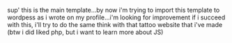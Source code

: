 sup'
this is the main template...by now i'm trying to import this template to wordpess
as i wrote on my profile...i'm looking for improvement
if i succeed with this, i'll try to do the same think with that tattoo website that i've made
(btw i did liked php, but i want to learn more about JS)

<!--
// --FULL HTML CODE: START--// 
<!DOCTYPE html>
<html lang="en">
<head>
    <meta charset="UTF-8">
    <meta name="author" content="KЯ13" />
    <meta name="publisher" content="Kryzalis Sites - kryzalis.com.br" />
    <meta name="viewport" content="width=device-width, initial-scale=1, maximum-scale=1, user-scalable=no">
    <link rel="shortcut icon" href="assets/imgs/ic-main.png">
    <link rel="stylesheet" href="assets/css/style.css">
    <link rel="stylesheet" href="https://cdn.jsdelivr.net/npm/bootstrap@5.3.0/dist/css/bootstrap.min.css" rel="stylesheet" integrity="sha384-9ndCyUaIbzAi2FUVXJi0CjmCapSmO7SnpJef0486qhLnuZ2cdeRhO02iuK6FUUVM" crossorigin="anonymous">
    <link rel="stylesheet" href="assets/vendor/Owl/css/owl-carousel.css">
    <link rel="stylesheet" href="assets/vendor/Owl/css/owl-carousel-theme.css">
    <title>jansenscalil</title>
</head>
<body class="pg-home">
    <section id="Home" class="part1-header">
        <header class="header">
            <div class="container">
                <div class="row">
                    <div class="col-3">
                        <img src="assets/imgs/logo-main.png" alt="logo-img" class="logo" height="auto">
                    </div>
                    <div class="col-4 offset-8">
                        <img src="assets/imgs/ic-ph.png" alt="phone-img" class="phone"> <span class="phone2">(99)99999-9999</span>
                    </div>
                    <div class="col-8 offset-lg-3">
                        <nav class="nav" id="nav">
                            <div class="col-12">
                                <div id="menu">
                                    <ul class="nav__links text-end">
                                        <li><a href="#part2">HOME</a></li>
                                        <li><a href="#part3">ESCRITÓRIO</a></li>
                                        <li><a href="#part4">ÁREAS DE ATUAÇÃO</a></li>
                                        <li><a href="#part5">EQUIPE</a></li>
                                        <li><a href="#part6">BLOG</a></li>
                                        <li><a href="#part7">CONTATO</a></li>
                                    </ul>
                                </div>
                            </div>
                        </nav>
                    </div>
                </div>
            </div>
        </header>
    </section>

    <section id="part2">
        <div class="container">
            <div class="row">
                <div class="item-main">
                    <div class="col-6">
                        <h2>Desde 1996 auxiliando clientes a defender seus interesses.</h2>
                    </div>
                    <div class="col-3 offset-9">
                        <a href="#" target="_blank"><img src="assets/imgs/btn-wpp.png" alt="btn-wpp" class="btn-wpp"></a>
                    </div>
                </div>
            </div>
        </div>
    </section>

    <section id="part3">
        <div class="container">
            <div class="row">
                <div class="col-md-4">
                    <img src="assets/imgs/content/tm-unk.png" alt="img" class="img-p3">
                </div>
                <div class="col-8">
                    <div class="txt-p3">
                        <h2 class="t-p3">O ESCRITÓRIO</h2>
                        <p class="p-p3">Desde sua criação em 1996, (antiga Calil e Ribeiro Advogados Associados) é referência na advocacia consultiva e contenciosa, auxiliando seus clientes na prevenção de riscos, no planejamento e na defesa de seus interesses.</p>
                        <p class="p-p3">O escritório foi criado pelo Dr. Jansens Calil Siqueira, desde o início de sua carreira. Com excelente infraestrutura e com a vitalidade trazida de suas atuações jurídicas, o escritório assumiu seu posto atual na advocacia nacional. Fruto da satisfação de cada um de seus clientes com a qualidade e a excelência dos serviços da advocacia praticada em conjunto pela equipe de profissionais da Jansens Calil Advogados.</p>
                        <p class="p-p3">A atitude full work traduz a nova linha de atuação do escritório, uma nova metodologia de trabalho onde se encontram todas as modalidades do direito e estrutura à disposição dos clientes em um só lugar, dando maior agilidade e eficiência na execução dos serviços. Toda essa estrutura se distingue ainda pelos valores padrões da ética, dignidade, dedicação, respeito e lealdade aos clientes.</p>
                    </div>
                </div>
            </div>
        </div>
    </section>

    <section id="part4">
        <div class="container">
            <div class="row">
                <div class="col-12">
                    <div class="txt text-center">
                        <h2 class="t-p">ATUAÇÃO</h2>
                        <p class="p-p">Lorem ipsum dolor sit amet, consectetuer adipiscing elit, sed diam nonummy nibh euismod tincidunt ut laoreet dolore magna aliquam erat volutpat. Ut wisi enim ad minim veniam, quis nostrud exerci tation ullamcorper suscipit lobortis nisl ut aliquip ex ea commodo consequat.</p>
                    </div>
                </div>
                <div class="gal">
                    <div id="slider" class="owl-carousel owl-theme">
                        <div class="item text-center">
                            <img src="assets/imgs/content/ic-de.png" class="ic-img" alt="ic">
                            <h4>DIREITO EMPRESARIAL</h4>
                        </div>
                        <div class="item text-center">
                            <img src="jansenscalil/assets/imgs/content/ic-ds.png" class="ic-img" alt="ic">
                            <h4>DIREITO DAS SUCESSÕES</h4>
                        </div>
                        <div class="item text-center">
                            <img src="assets/imgs/content/ic-da.png" class="ic-img" alt="ic">
                            <h4>DIREITO ADMNISTRATIVO</h4>
                        </div>
                        <div class="item text-center">
                            <img src="assets/imgs/content/ic-damb.png" class="ic-img" alt="ic">
                            <h4>DIREITO AMBIENTAL</h4>
                        </div>
                        <div class="item text-center">
                            <img src="assets/imgs/content/ic-dc.png" class="ic-img" alt="ic">
                            <h4>DIREITO CIVIL</h4>
                        </div>
                        <div class="item text-center">
                            <img src="assets/imgs/content/ic-dco.png" class="ic-img" alt="ic">
                            <h4>DIREITO DO CONSUMIDOR</h4>
                        </div>
                        <div class="item text-center">
                            <img src="assets/imgs/content/ic-dcon.png" class="ic-img" alt="ic">
                            <h4>DIREITO CONSTITUCIONAL</h4>
                        </div>
                        <div class="item text-center">
                            <img src="assets/imgs/content/ic-dele.png" class="ic-img" alt="ic">
                            <h4>DIREITO ELEITORAL</h4>
                        </div>
                        <div class="item text-center">
                            <img src="assets/imgs/content/ic-df.png" class="ic-img" alt="ic">
                            <h4>DIREITO DA FAMÍLIA</h4>
                        </div>
                        <div class="item text-center">
                            <img src="assets/imgs/content/ic-dp.png" class="ic-img" alt="ic">
                            <h4>DIREITO PENAL</h4>
                        </div>
                        <div class="item text-center">
                            <img src="assets/imgs/content/ic-dpr.png" class="ic-img" alt="ic">
                            <h4>DIREITO PREVIDENCIÁRIO/INSS</h4>
                        </div>
                        <div class="item text-center">
                            <img src="assets/imgs/content/ic-dt.png" class="ic-img" alt="ic">
                            <h4>DIREITO DO TRABALHO</h4>
                        </div>
                        <div class="item text-center">
                            <img src="assets/imgs/content/ic-dtr.png" class="ic-img" alt="ic">
                            <h4>DIREITO TRIBUTÁRIO</h4>
                        </div>
                    </div>
                </div>
            </div>
        </div>
    </section>

    <section id="part5">
        <div class="container">
            <div class="row">
                <div class="col-12">
                    <div class="txt text-center">
                        <h2 class="t-p">EQUIPE</h2>
                        <p class="p-p">Lorem ipsum dolor sit amet, consectetuer adipiscing elit, sed diam nonummy nibh euismod tincidunt ut laoreet dolore magna aliquam erat volutpat. Ut wisi enim ad minim veniam, quis nostrud exerci tation ullamcorper suscipit lobortis nisl ut aliquip ex ea commodo consequat.</p>
                    </div>
                </div>
                <div class="team">
                    <div id="slider" class="owl-carousel owl-theme">
                        <div class="item-tm text-center">
                            <img src="assets/imgs/content/tm-mlra.png" class="tm-img" alt="tm">
                            <div class="tm">
                                <h2 class="t-tm">Marcos Luiz Rangel De Azeredo</h2>
                                <p class="p-tm">Direito das Sucessões</p>
                            </div>
                        </div>
                        <div class="item-tm text-center">
                            <img src="assets/imgs/content/tm-aspsc.png" class="tm-img" alt="tm">
                            <div class="tm">
                                <h2 class="t-tm">Ayrton Soares Paes Siqueira Calil</h2>
                                <p class="p-tm">Direito Penal e Processo Penal e Tributário</p>
                            </div>
                        </div>
                        <div class="item-tm text-center">
                            <img src="assets/imgs/content/tm-mctl.png" class="tm-img" alt="tm">
                            <div class="tm">
                                <h2 class="t-tm">Maria Clara Tostes Lubanco</h2>
                                <p class="p-tm">Especialista nas áreas de Direito Civil, Consumidor e Família.</p>
                            </div>
                        </div>
                        <div class="item-tm text-center">
                            <img src="assets/imgs/content/tm-jlas.png" class="tm-img" alt="tm">
                            <div class="tm">
                                <h2 class="t-tm">José Luiz De Azevedo De Souza</h2>
                                <p class="p-tm">Direito Civil</p>
                            </div>
                        </div>
                        <div class="item-tm text-center">
                            <img src="assets/imgs/content/tm-abcs.png" class="tm-img" alt="tm">
                            <div class="tm">
                                <h2 class="t-tm">Artur Barreto Calil Siqueira</h2>
                                <p class="p-tm">Direito civil, direito tributário e direito administrativo</p>
                            </div>
                        </div>
                        <div class="item-tm text-center">
                            <img src="assets/imgs/content/tm-jcs.png" class="tm-img" alt="tm">
                            <div class="tm">
                                <h2 class="t-tm">Jansens Calil Siqueira</h2>
                                <p class="p-tm">Cível e Empresarial</p>
                            </div>
                        </div>
                        <div class="item-tm text-center">
                            <img src="assets/imgs/content/tm-lc.png" class="tm-img" alt="tm">
                            <div class="tm">
                                <h2 class="t-tm">Lucas Calil</h2>
                                <p class="p-tm">Direito penal, Direito processual penal e Direito Militar</p>
                            </div>
                        </div>
                        <div class="item-tm text-center">
                            <img src="assets/imgs/content/tm-as.png" class="tm-img" alt="tm">
                            <div class="tm">
                                <h2 class="t-tm">Arnon Soares</h2>
                                <p class="p-tm">Direito Processual, Civil, Público e Empresarial</p>
                            </div>
                        </div>
                        <div class="item-tm text-center">
                            <img src="assets/imgs/content/tm-cfms.png" class="tm-img" alt="tm">
                            <div class="tm">
                                <h2 class="t-tm">Carlos Fernando Monteiro Da Silva</h2>
                                <p class="p-tm">Cível, Família e Sucessões</p>
                            </div>
                        </div>
                        <div class="item-tm text-center">
                            <img src="assets/imgs/content/tm-fpn.png" class="tm-img" alt="tm">
                            <div class="tm">
                                <h2 class="t-tm">Fernando Pereira Neto</h2>
                                <p class="p-tm">Direito Penal e Criminalista</p>
                            </div>
                        </div>
                        <div class="item-tm text-center">
                            <img src="assets/imgs/content/tm-dq.png" class="tm-img" alt="tm">
                            <div class="tm">
                                <h2 class="t-tm">Douglas Quintanilha</h2>
                                <p class="p-tm">Processual Civil, Direito do Consumidor, Previdenciário e Tributário</p>
                            </div>
                        </div>
                        <div class="item-tm text-center">
                            <img src="assets/imgs/content/tm-js.png" class="tm-img" alt="tm">
                            <div class="tm">
                                <h2 class="t-tm">Juliana Siqueira</h2>
                                <p class="p-tm">Cível, Família e Sucessões</p>
                            </div>
                        </div>
                        <div class="item-tm text-center">
                            <img src="assets/imgs/content/tm-rmm.png" class="tm-img" alt="tm">
                            <div class="tm">
                                <h2 class="t-tm">Raquel Mendes Manhães</h2>
                                <p class="p-tm">Direito do Trabalho e Previdenciário</p>
                            </div>
                        </div>
                        <div class="item-tm text-center">
                            <img src="assets/imgs/content/tm-ar.png" class="tm-img" alt="tm">
                            <div class="tm">
                                <h2 class="t-tm">Alexandre Ribeiro</h2>
                                <p class="p-tm">Cível e Trabalhista</p>
                            </div>
                        </div>
                    </div>
                </div>
            </div>
        </div>
    </section>

    <section id="part6">
        <div class="container">
            <div class="row">
                <div class="col-4">
                    <div class="txt">
                        <h2>ULTIMAS NOTICIAS</h2>
                    </div>
                </div>
                <div class="blog">
                    <div id="slider" class="owl-carousel owl-theme">
                        <div class="item-blog">
                            <img src="assets/imgs/content/bl-pc.png" class="blog-img" alt="blog">
                            <h5 class="t-bl">TÍTULO DA MATÉRIA DO BLOG TÍTULO DA MATÉRIA DO BLOGTÍTULO DA MATÉRIA DO BLOG</h5>
                            <a href="#" class="btn-bl">LER MAIS</a>
                        </div>
                        <div class="item-blog">
                            <img src="assets/imgs/content/bl-wm-1.png" class="blog-img" alt="blog">
                            <h5 class="t-bl">TÍTULO DA MATÉRIA DO BLOG TÍTULO DA MATÉRIA DO BLOGTÍTULO DA MATÉRIA DO BLOG</h5>
                            <a href="#" class="btn-bl">LER MAIS</a>
                        </div>
                        <div class="item-blog">
                            <img src="assets/imgs/content/bl-wm-2.png" class="blog-img" alt="blog">
                            <h5 class="t-bl">TÍTULO DA MATÉRIA DO BLOG TÍTULO DA MATÉRIA DO BLOGTÍTULO DA MATÉRIA DO BLOG</h5>
                            <a href="#" class="btn-bl">LER MAIS</a>
                        </div>
                        <div class="item-blog">
                            <img src="assets/imgs/content/bl-wt.png" class="blog-img" alt="blog">
                            <h5 class="t-bl">TÍTULO DA MATÉRIA DO BLOG TÍTULO DA MATÉRIA DO BLOGTÍTULO DA MATÉRIA DO BLOG</h5>
                            <a href="#" class="btn-bl">LER MAIS</a>
                        </div>
                        <div class="item-blog">
                            <img src="assets/imgs/content/bl-cm.png" class="blog-img" alt="blog">
                            <h5 class="t-bl">TÍTULO DA MATÉRIA DO BLOG TÍTULO DA MATÉRIA DO BLOGTÍTULO DA MATÉRIA DO BLOG</h5>
                            <a href="#" class="btn-bl">LER MAIS</a>
                        </div>
                        <div class="item-blog">
                            <img src="assets/imgs/content/bl-lt.png" class="blog-img" alt="blog">
                            <h5 class="t-bl">TÍTULO DA MATÉRIA DO BLOG TÍTULO DA MATÉRIA DO BLOGTÍTULO DA MATÉRIA DO BLOG</h5>
                            <a href="#" class="btn-bl">LER MAIS</a>
                        </div>
                        <div class="item-blog">
                            <img src="assets/imgs/content/bl-gr.png" class="blog-img" alt="blog">
                            <h5 class="t-bl">TÍTULO DA MATÉRIA DO BLOG TÍTULO DA MATÉRIA DO BLOGTÍTULO DA MATÉRIA DO BLOG</h5>
                            <a href="#" class="btn-bl">LER MAIS</a>
                        </div>
                        <div class="item-blog">
                            <img src="assets/imgs/content/bl-dn.png" class="blog-img" alt="blog">
                            <h5 class="t-bl">TÍTULO DA MATÉRIA DO BLOG TÍTULO DA MATÉRIA DO BLOGTÍTULO DA MATÉRIA DO BLOG</h5>
                            <a href="#" class="btn-bl">LER MAIS</a>
                        </div>
                        <div class="item-blog">
                            <img src="assets/imgs/content/bl-gk.png" class="blog-img" alt="blog">
                            <h5 class="t-bl">TÍTULO DA MATÉRIA DO BLOG TÍTULO DA MATÉRIA DO BLOGTÍTULO DA MATÉRIA DO BLOG</h5>
                            <a href="#" class="btn-bl">LER MAIS</a>
                            </div>
                        </div>
                    </div>
                </div>
            </div>
        </div>
    </section>

    <section id="part7">
        <footer class="footer">
            <div class="container">
                <div class="row">
                    <div class="col-12">
                        <div class="cont">
                            <div class="col-4">
                                <img src="assets/imgs/ic-phnd.png"> 22 3033-9492 <br>
                                <img src="assets/imgs/ic-wpp.png"> 22 99878-7522
                            </div>
                        </div>
                        <div class="cont-2">
                            <div class="col-4 offset-3">
                                <img src="assets/imgs/ic-mail.png"> contato@jansenscalil.adv.br <br>
                                <img src="assets/imgs/ic-lc.png"> R. Treze de Maio, 145 - Centro, Campos dos Goytacazes - RJ, 28010-260
                            </div>
                        </div>
                        <div class="social">
                            <div class="col-3 offset-9">
                                <a href="#Home" class="logo-end"><img src="assets/imgs/logo-end.png"></a>
                                <a href="#" target="_blank"><img src="assets/imgs/icnd-fb.png"></a>
                                <a href="#" target="_blank"><img src="assets/imgs/icnd-ig.png"></a>
                            </div>
                        </div>
                        <div class="end">
                            <div class="col-4">
                                Jansenscalil  © Todos os direitos reservados.
                            </div>
                        </div>
                        <div class="kryza">
                            <div class="col-3 offset-9">
                                <span class="kry-txt">Kryzalis - Criação de Sites | </span><a href="https://www.kryzalis.com.br" target="_blank"><img src="assets/imgs/Kryzalis.png"></a>
                            </div>
                        </div>
                    </div>
                </div>
            </div>
        </footer>
    </section>

    <script src="assets/js/scripts.js"></script>
    <script src="https://code.jquery.com/jquery-3.7.0.js" integrity="sha256-JlqSTELeR4TLqP0OG9dxM7yDPqX1ox/HfgiSLBj8+kM=" crossorigin="anonymous"></script>
    <script src="https://cdn.jsdelivr.net/npm/bootstrap@5.3.0/dist/js/bootstrap.bundle.min.js" integrity="sha384-geWF76RCwLtnZ8qwWowPQNguL3RmwHVBC9FhGdlKrxdiJJigb/j/68SIy3Te4Bkz" crossorigin="anonymous"></script>
    <script src="https://cdn.jsdelivr.net/npm/@popperjs/core@2.11.8/dist/umd/popper.min.js" integrity="sha384-I7E8VVD/ismYTF4hNIPjVp/Zjvgyol6VFvRkX/vR+Vc4jQkC+hVqc2pM8ODewa9r" crossorigin="anonymous"></script>
    <script src="https://cdn.jsdelivr.net/npm/bootstrap@5.3.0/dist/js/bootstrap.min.js" integrity="sha384-fbbOQedDUMZZ5KreZpsbe1LCZPVmfTnH7ois6mU1QK+m14rQ1l2bGBq41eYeM/fS" crossorigin="anonymous"></script>
    <script src="assets/vendor/Owl/js/owl-carousel.js"></script>
</body>
</html>
// --FULL HTML CODE: END-- //
-->